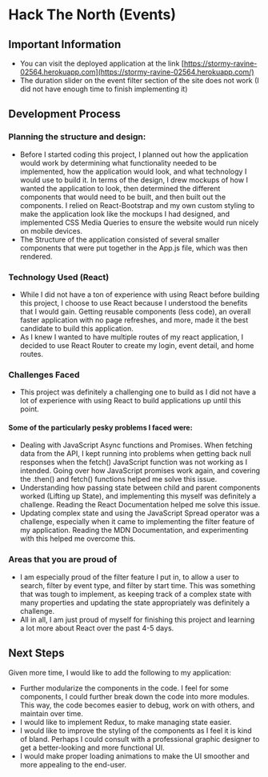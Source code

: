 # Hack The North (Events)

## Important Information 
* You can visit the deployed application at the link [https://stormy-ravine-02564.herokuapp.com](https://stormy-ravine-02564.herokuapp.com/)
* The duration slider on the event filter section of the site does not work (I did not have enough time to finish implementing it)

## Development Process
### Planning the structure and design:
* Before I started coding this project, I planned out how the application would work by determining what functionality needed to be implemented, how the application would look, and what technology I would use to build it. In terms of the design, I drew mockups of how I wanted the application to look, then determined the different components that would need to be built, and then built out the components. I relied on React-Bootstrap and my own custom styling to make the application look like the mockups I had designed, and implemented CSS Media Queries to ensure the website would run nicely on mobile devices. 
* The Structure of the application consisted of several smaller components that were put together in the App.js file, which was then rendered.

### Technology Used (React)
* While I did not have a ton of experience with using React before building this project, I choose to use React because I understood the benefits that I would gain. Getting reusable components (less code), an overall faster application with no page refreshes, and more, made it the best candidate to build this application.
* As I knew I wanted to have multiple routes of my react application, I decided to use React Router to create my login, event detail, and home routes.

### Challenges Faced
* This project was definitely a challenging one to build as I did not have a lot of experience with using React to build applications up until this point.
#### Some of the particularly pesky problems I faced were:
* Dealing with JavaScript Async functions and Promises. When fetching data from the API, I kept running into problems when getting back null responses when the fetch() JavaScript function was not working as I intended. Going over how JavaScript promises work again, and covering the .then() and fetch() functions helped me solve this issue.
* Understanding how passing state between child and parent components worked (Lifting up State), and implementing this myself was definitely a challenge. Reading the React Documentation helped me solve this issue.
* Updating complex state and using the JavaScript Spread operator was a challenge, especially when it came to implementing the filter feature of my application. Reading the MDN Documentation, and experimenting with this helped me overcome this.

### Areas that you are proud of
* I am especially proud of the filter feature I put in, to allow a user to search, filter by event type, and filter by start time. This was something that was tough to implement, as keeping track of a complex state with many properties and updating the state appropriately was definitely a challenge. 
* All in all, I am just proud of myself for finishing this project and learning a lot more about React over the past 4-5 days.

## Next Steps
Given more time, I would like to add the following to my application:
* Further modularize the components in the code. I feel for some components, I could further break down the code into more modules. This way, the code becomes easier to debug, work on with others, and maintain over time.
* I would like to implement Redux, to make managing state easier.
* I would like to improve the styling of the components as I feel it is kind of bland. Perhaps I could consult with a professional graphic designer to get a better-looking and more functional UI.
* I would make proper loading animations to make the UI smoother and more appealing to the end-user.
